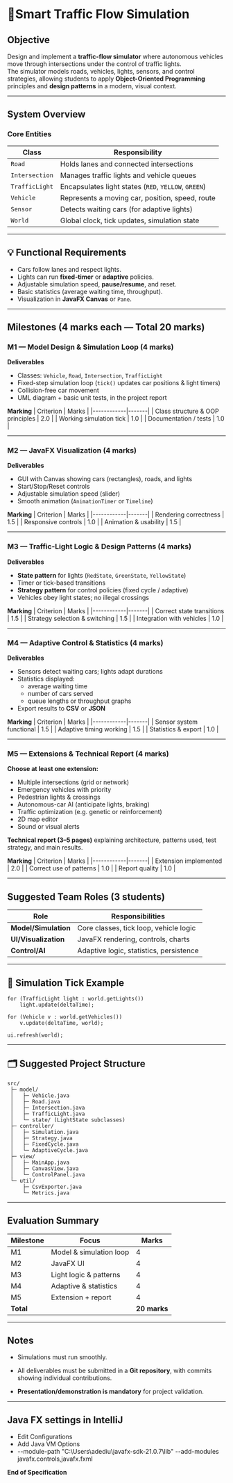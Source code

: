 # 🚦Smart Traffic Flow Simulation 

## Objective
Design and implement a **traffic-flow simulator** where autonomous vehicles move through intersections under the control of traffic lights.  
The simulator models roads, vehicles, lights, sensors, and control strategies, allowing students to apply **Object-Oriented Programming** principles and **design patterns** in a modern, visual context.

---

## System Overview

### Core Entities

| Class | Responsibility |
|--------|----------------|
| `Road` | Holds lanes and connected intersections |
| `Intersection` | Manages traffic lights and vehicle queues |
| `TrafficLight` | Encapsulates light states (`RED`, `YELLOW`, `GREEN`) |
| `Vehicle` | Represents a moving car, position, speed, route |
| `Sensor` | Detects waiting cars (for adaptive lights) |
| `World` | Global clock, tick updates, simulation state |

---


## 💡 Functional Requirements
- Cars follow lanes and respect lights.
- Lights can run **fixed-timer** or **adaptive** policies.
- Adjustable simulation speed, **pause/resume**, and reset.
- Basic statistics (average waiting time, throughput).
- Visualization in **JavaFX Canvas** or `Pane`.

---

## Milestones (4 marks each — Total 20 marks)

### M1 — Model Design & Simulation Loop (4 marks)

**Deliverables**
- Classes: `Vehicle`, `Road`, `Intersection`, `TrafficLight`
- Fixed-step simulation loop (`tick()` updates car positions & light timers)
- Collision-free car movement
- UML diagram + basic unit tests, in the project report

**Marking**
| Criterion | Marks |
|------------|-------|
| Class structure & OOP principles | 2.0 |
| Working simulation tick | 1.0 |
| Documentation / tests | 1.0 |

---

### M2 — JavaFX Visualization (4 marks)

**Deliverables**
- GUI with Canvas showing cars (rectangles), roads, and lights
- Start/Stop/Reset controls
- Adjustable simulation speed (slider)
- Smooth animation (`AnimationTimer` or `Timeline`)

**Marking**
| Criterion | Marks |
|------------|-------|
| Rendering correctness | 1.5 |
| Responsive controls | 1.0 |
| Animation & usability | 1.5 |

---

### M3 — Traffic-Light Logic & Design Patterns (4 marks)

**Deliverables**
- **State pattern** for lights (`RedState`, `GreenState`, `YellowState`)
- Timer or tick-based transitions
- **Strategy pattern** for control policies (fixed cycle / adaptive)
- Vehicles obey light states; no illegal crossings

**Marking**
| Criterion | Marks |
|------------|-------|
| Correct state transitions | 1.5 |
| Strategy selection & switching | 1.5 |
| Integration with vehicles | 1.0 |

---

### M4 — Adaptive Control & Statistics (4 marks)

**Deliverables**
- Sensors detect waiting cars; lights adapt durations
- Statistics displayed:
  - average waiting time
  - number of cars served
  - queue lengths or throughput graphs
- Export results to **CSV** or **JSON**

**Marking**
| Criterion | Marks |
|------------|-------|
| Sensor system functional | 1.5 |
| Adaptive timing working | 1.5 |
| Statistics & export | 1.0 |

---

### M5 — Extensions & Technical Report (4 marks)

**Choose at least one extension:**
- Multiple intersections (grid or network)
- Emergency vehicles with priority
- Pedestrian lights & crossings
- Autonomous-car AI (anticipate lights, braking)
- Traffic optimization (e.g. genetic or reinforcement)
- 2D map editor
- Sound or visual alerts

**Technical report (3–5 pages)** explaining architecture, patterns used, test strategy, and main results.

**Marking**
| Criterion | Marks |
|------------|-------|
| Extension implemented | 2.0 |
| Correct use of patterns | 1.0 |
| Report quality | 1.0 |

---

## Suggested Team Roles (3 students)
| Role | Responsibilities |
|------|------------------|
| **Model/Simulation** | Core classes, tick loop, vehicle logic |
| **UI/Visualization** | JavaFX rendering, controls, charts |
| **Control/AI** | Adaptive logic, statistics, persistence |

---

## 🧪 Simulation Tick Example

```
for (TrafficLight light : world.getLights())
    light.update(deltaTime);

for (Vehicle v : world.getVehicles())
    v.update(deltaTime, world);

ui.refresh(world);
```

---

## 🗂️ Suggested Project Structure

```
src/
 ├─ model/
 │   ├─ Vehicle.java
 │   ├─ Road.java
 │   ├─ Intersection.java
 │   ├─ TrafficLight.java
 │   └─ state/ (LightState subclasses)
 ├─ controller/
 │   ├─ Simulation.java
 │   ├─ Strategy.java
 │   ├─ FixedCycle.java
 │   └─ AdaptiveCycle.java
 ├─ view/
 │   ├─ MainApp.java
 │   ├─ CanvasView.java
 │   └─ ControlPanel.java
 └─ util/
     ├─ CsvExporter.java
     └─ Metrics.java
```

---

## Evaluation Summary

| Milestone | Focus | Marks |
|------------|--------|-------|
| M1 | Model & simulation loop | 4 |
| M2 | JavaFX UI | 4 |
| M3 | Light logic & patterns | 4 |
| M4 | Adaptive & statistics | 4 |
| M5 | Extension + report | 4 |
| **Total** |  | **20 marks** |

---

## Notes 
- Simulations must run smoothly.  
- All deliverables must be submitted in a **Git repository**, with commits showing individual contributions.  

- **Presentation/demonstration is mandatory** for project validation.

---

## Java FX settings in IntelliJ
- Edit Configurations
- Add Java VM Options
- --module-path "C:\Users\adediu\javafx-sdk-21.0.7\lib" --add-modules javafx.controls,javafx.fxml

**End of Specification**
